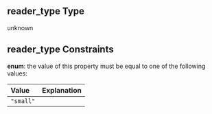 ## reader\_type Type

unknown

## reader\_type Constraints

**enum**: the value of this property must be equal to one of the following values:

| Value     | Explanation |
| :-------- | :---------- |
| `"small"` |             |
